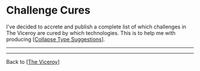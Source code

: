 # Challenge Cures

I've decided to accrete and publish a complete list of which challenges in The Viceroy are cured by which technologies.  This is to help me with producing [[Collapse Type Suggestions]].

---

---
Back to [[The Viceroy]]

[//begin]: # "Autogenerated link references for markdown compatibility"
[Collapse Type Suggestions]: collapse-type-suggestions "Collapse Type Suggestions"
[The Viceroy]: The-Viceroy "The-Viceroy"
[//end]: # "Autogenerated link references"